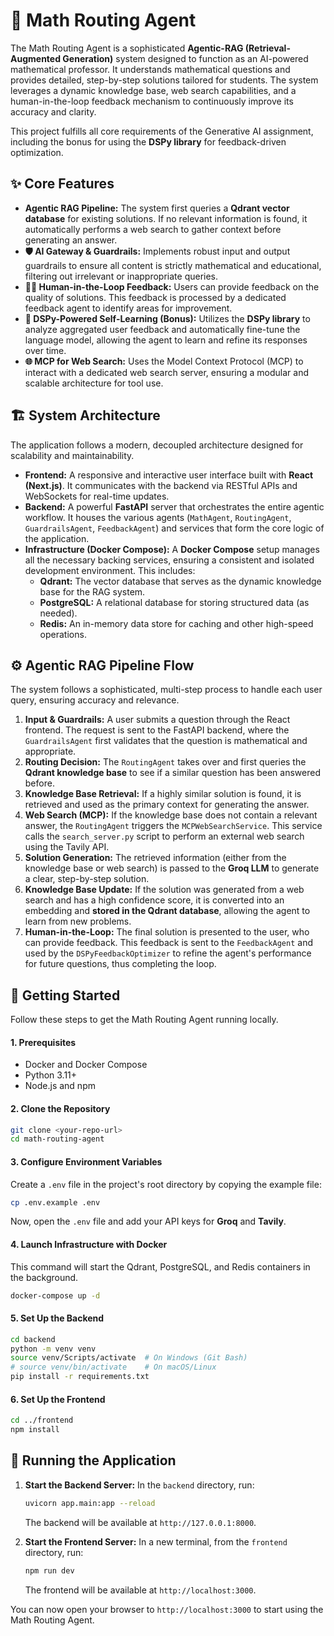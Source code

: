 # 🧠 Math Routing Agent

The Math Routing Agent is a sophisticated **Agentic-RAG (Retrieval-Augmented Generation)** system designed to function as an AI-powered mathematical professor. It understands mathematical questions and provides detailed, step-by-step solutions tailored for students. The system leverages a dynamic knowledge base, web search capabilities, and a human-in-the-loop feedback mechanism to continuously improve its accuracy and clarity.

This project fulfills all core requirements of the Generative AI assignment, including the bonus for using the **DSPy library** for feedback-driven optimization.

## ✨ Core Features

  * **Agentic RAG Pipeline:** The system first queries a **Qdrant vector database** for existing solutions. If no relevant information is found, it automatically performs a web search to gather context before generating an answer.
  * **🛡️ AI Gateway & Guardrails:** Implements robust input and output guardrails to ensure all content is strictly mathematical and educational, filtering out irrelevant or inappropriate queries.
  * **🧑‍🏫 Human-in-the-Loop Feedback:** Users can provide feedback on the quality of solutions. This feedback is processed by a dedicated feedback agent to identify areas for improvement.
  * **🧠 DSPy-Powered Self-Learning (Bonus):** Utilizes the **DSPy library** to analyze aggregated user feedback and automatically fine-tune the language model, allowing the agent to learn and refine its responses over time.
  * **🌐 MCP for Web Search:** Uses the Model Context Protocol (MCP) to interact with a dedicated web search server, ensuring a modular and scalable architecture for tool use.

## 🏗️ System Architecture

The application follows a modern, decoupled architecture designed for scalability and maintainability.

  * **Frontend:** A responsive and interactive user interface built with **React (Next.js)**. It communicates with the backend via RESTful APIs and WebSockets for real-time updates.
  * **Backend:** A powerful **FastAPI** server that orchestrates the entire agentic workflow. It houses the various agents (`MathAgent`, `RoutingAgent`, `GuardrailsAgent`, `FeedbackAgent`) and services that form the core logic of the application.
  * **Infrastructure (Docker Compose):** A **Docker Compose** setup manages all the necessary backing services, ensuring a consistent and isolated development environment. This includes:
      * **Qdrant:** The vector database that serves as the dynamic knowledge base for the RAG system.
      * **PostgreSQL:** A relational database for storing structured data (as needed).
      * **Redis:** An in-memory data store for caching and other high-speed operations.

## ⚙️ Agentic RAG Pipeline Flow

The system follows a sophisticated, multi-step process to handle each user query, ensuring accuracy and relevance.

1.  **Input & Guardrails:** A user submits a question through the React frontend. The request is sent to the FastAPI backend, where the `GuardrailsAgent` first validates that the question is mathematical and appropriate.
2.  **Routing Decision:** The `RoutingAgent` takes over and first queries the **Qdrant knowledge base** to see if a similar question has been answered before.
3.  **Knowledge Base Retrieval:** If a highly similar solution is found, it is retrieved and used as the primary context for generating the answer.
4.  **Web Search (MCP):** If the knowledge base does not contain a relevant answer, the `RoutingAgent` triggers the `MCPWebSearchService`. This service calls the `search_server.py` script to perform an external web search using the Tavily API.
5.  **Solution Generation:** The retrieved information (either from the knowledge base or web search) is passed to the **Groq LLM** to generate a clear, step-by-step solution.
6.  **Knowledge Base Update:** If the solution was generated from a web search and has a high confidence score, it is converted into an embedding and **stored in the Qdrant database**, allowing the agent to learn from new problems.
7.  **Human-in-the-Loop:** The final solution is presented to the user, who can provide feedback. This feedback is sent to the `FeedbackAgent` and used by the `DSPyFeedbackOptimizer` to refine the agent's performance for future questions, thus completing the loop.

## 🚀 Getting Started

Follow these steps to get the Math Routing Agent running locally.

#### 1\. Prerequisites

  * Docker and Docker Compose
  * Python 3.11+
  * Node.js and npm

#### 2\. Clone the Repository

```bash
git clone <your-repo-url>
cd math-routing-agent
```

#### 3\. Configure Environment Variables

Create a `.env` file in the project's root directory by copying the example file:

```bash
cp .env.example .env
```

Now, open the `.env` file and add your API keys for **Groq** and **Tavily**.

#### 4\. Launch Infrastructure with Docker

This command will start the Qdrant, PostgreSQL, and Redis containers in the background.

```bash
docker-compose up -d
```

#### 5\. Set Up the Backend

```bash
cd backend
python -m venv venv
source venv/Scripts/activate  # On Windows (Git Bash)
# source venv/bin/activate    # On macOS/Linux
pip install -r requirements.txt
```

#### 6\. Set Up the Frontend

```bash
cd ../frontend
npm install
```

## 🏃 Running the Application

1.  **Start the Backend Server:**
    In the `backend` directory, run:

    ```bash
    uvicorn app.main:app --reload
    ```

    The backend will be available at `http://127.0.0.1:8000`.

2.  **Start the Frontend Server:**
    In a new terminal, from the `frontend` directory, run:

    ```bash
    npm run dev
    ```

    The frontend will be available at `http://localhost:3000`.

You can now open your browser to `http://localhost:3000` to start using the Math Routing Agent.
